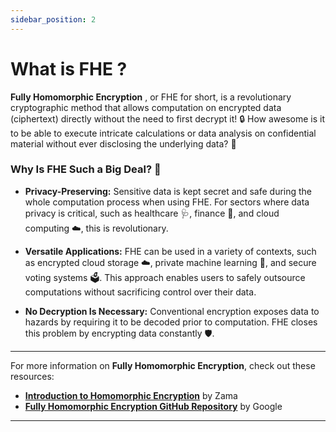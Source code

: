 ```yaml
---
sidebar_position: 2
---
```


# What is FHE ?

**Fully Homomorphic Encryption** , or FHE for short, is a revolutionary cryptographic method that allows computation on encrypted data (ciphertext) directly without the need to first decrypt it! 🔒 How awesome is it to be able to execute intricate calculations or data analysis on confidential material without ever disclosing the underlying data? 🧠

### Why Is FHE Such a Big Deal? 🚀

- **Privacy-Preserving:** Sensitive data is kept secret and safe during the whole computation process when using FHE. For sectors where data privacy is critical, such as healthcare 🩺, finance 🏦, and cloud computing ☁️, this is revolutionary.

- **Versatile Applications:** FHE can be used in a variety of contexts, such as encrypted cloud storage ☁️, private machine learning 🤖, and secure voting systems 🗳️. This approach enables users to safely outsource computations without sacrificing control over their data.

- **No Decryption Is Necessary:** Conventional encryption exposes data to hazards by requiring it to be decoded prior to computation. FHE closes this problem by encrypting data constantly 🛡️.

---

For more information on **Fully Homomorphic Encryption**, check out these resources:

- **[Introduction to Homomorphic Encryption](https://www.zama.ai/introduction-to-homomorphic-encryption)** by Zama
- **[Fully Homomorphic Encryption GitHub Repository](https://github.com/google/fully-homomorphic-encryption)** by Google

---
